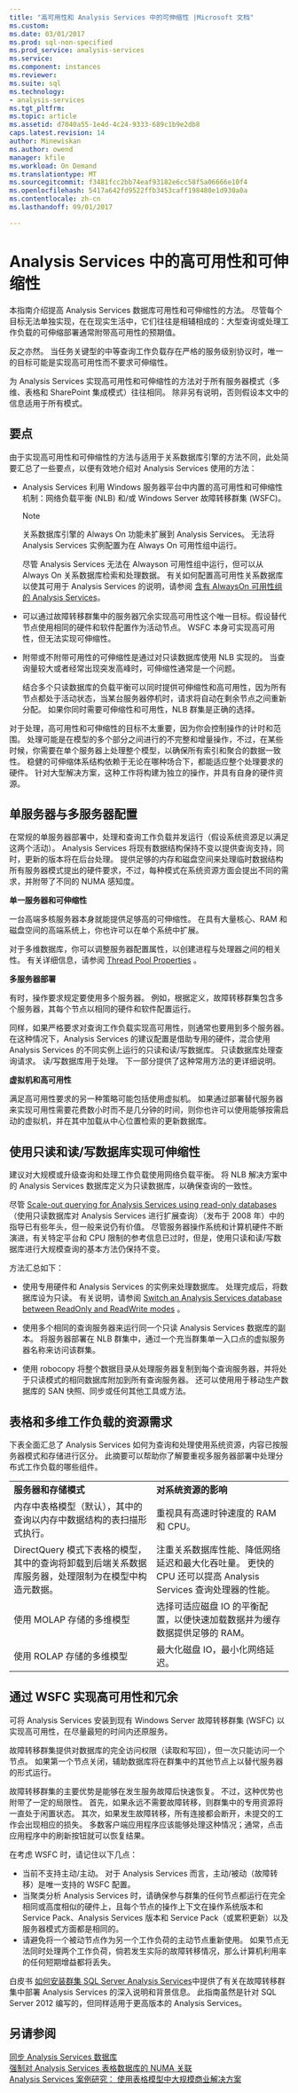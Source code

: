 ```yaml
---
title: "高可用性和 Analysis Services 中的可伸缩性 |Microsoft 文档"
ms.custom: 
ms.date: 03/01/2017
ms.prod: sql-non-specified
ms.prod_service: analysis-services
ms.service: 
ms.component: instances
ms.reviewer: 
ms.suite: sql
ms.technology:
- analysis-services
ms.tgt_pltfrm: 
ms.topic: article
ms.assetid: d7040a55-1e4d-4c24-9333-689c1b9e2db8
caps.latest.revision: 14
author: Minewiskan
ms.author: owend
manager: kfile
ms.workload: On Demand
ms.translationtype: MT
ms.sourcegitcommit: f3481fcc2bb74eaf93182e6cc58f5a06666e10f4
ms.openlocfilehash: 5417a642fd9522ffb3453caff198480e1d930a0a
ms.contentlocale: zh-cn
ms.lasthandoff: 09/01/2017

---
```

# <a name="high-availability-and-scalability-in-analysis-services"></a>Analysis Services 中的高可用性和可伸缩性
  本指南介绍提高 Analysis Services 数据库可用性和可伸缩性的方法。 尽管每个目标无法单独实现，在在现实生活中，它们往往是相辅相成的：大型查询或处理工作负载的可伸缩部署通常附带高可用性的预期值。  
  
 反之亦然。 当任务关键型的中等查询工作负载存在严格的服务级别协议时，唯一的目标可能是实现高可用性而不要求可伸缩性。  
  
 为 Analysis Services 实现高可用性和可伸缩性的方法对于所有服务器模式（多维、表格和 SharePoint 集成模式）往往相同。 除非另有说明，否则假设本文中的信息适用于所有模式。  
  
## <a name="key-points"></a>要点  
 由于实现高可用性和可伸缩性的方法与适用于关系数据库引擎的方法不同，此处简要汇总了一些要点，以便有效地介绍对 Analysis Services 使用的方法：  
  
-   Analysis Services 利用 Windows 服务器平台中内置的高可用性和可伸缩性机制：网络负载平衡 (NLB) 和/或 Windows Server 故障转移群集 (WSFC)。  
  
    > [!NOTE]  
    >  关系数据库引擎的 Always On 功能未扩展到 Analysis Services。  无法将 Analysis Services 实例配置为在 Always On 可用性组中运行。  
    >   
    >  尽管 Analysis Services 无法在 Alwayson 可用性组中运行，但可以从 Always On 关系数据库检索和处理数据。 有关如何配置高可用性关系数据库以使其可用于 Analysis Services 的说明，请参阅 [含有 AlwaysOn 可用性组的 Analysis Services](../../database-engine/availability-groups/windows/analysis-services-with-always-on-availability-groups.md)。  
  
-   可以通过故障转移群集中的服务器冗余实现高可用性这个唯一目标。假设替代节点使用相同的硬件和软件配置作为活动节点。  WSFC 本身可实现高可用性，但无法实现可伸缩性。  
  
-   附带或不附带可用性的可伸缩性是通过对只读数据库使用 NLB 实现的。  当查询量较大或者经常出现突发高峰时，可伸缩性通常是一个问题。  
  
     结合多个只读数据库的负载平衡可以同时提供可伸缩性和高可用性，因为所有节点都处于活动状态，当某台服务器停机时，请求将自动在剩余节点之间重新分配。 如果你同时需要可伸缩性和可用性，NLB 群集是正确的选择。  
  
 对于处理，高可用性和可伸缩性的目标不太重要，因为你会控制操作的计时和范围。 处理可能是在模型的多个部分之间进行的不完整和增量操作，不过，在某些时候，你需要在单个服务器上处理整个模型，以确保所有索引和聚合的数据一致性。 稳健的可伸缩体系结构依赖于无论在哪种场合下，都能适应整个处理要求的硬件。 针对大型解决方案，这种工作将构建为独立的操作，并具有自身的硬件资源。  
  
##  <a name="bkmk_serverconfig"></a> 单服务器与多服务器配置  
 在常规的单服务器部署中，处理和查询工作负载并发运行（假设系统资源足以满足这两个活动）。 Analysis Services 将现有数据结构保持不变以提供查询支持，同时，更新的版本将在后台处理。 提供足够的内存和磁盘空间来处理临时数据结构所有服务器模式提出的硬件要求，不过，每种模式在系统资源方面会提出不同的需求，并附带了不同的 NUMA 感知度。  
  
 **单一服务器和可伸缩性**  
  
 一台高端多核服务器本身就能提供足够高的可伸缩性。 在具有大量核心、RAM 和磁盘空间的高端系统上，你也许可以在单个系统中扩展。  
  
 对于多维数据库，你可以调整服务器配置属性，以创建进程与处理器之间的相关性。 有关详细信息，请参阅 [Thread Pool Properties](../../analysis-services/server-properties/thread-pool-properties.md) 。  
  
 **多服务器部署**  
  
 有时，操作要求规定要使用多个服务器。 例如，根据定义，故障转移群集包含多个服务器，其每个节点以相同的硬件和软件配置运行。  
  
 同样，如果严格要求对查询工作负载实现高可用性，则通常也要用到多个服务器。 在这种情况下，Analysis Services 的建议配置是借助专用的硬件，混合使用 Analysis Services 的不同实例上运行的只读和读/写数据库。 只读数据库处理查询请求。 读/写数据库用于处理。 下一部分提供了这种常用方法的更详细说明。  
  
 **虚拟机和高可用性**  
  
 满足高可用性要求的另一种策略可能包括使用虚拟机。 如果通过部署替代服务器来实现可用性需要花费数小时而不是几分钟的时间，则你也许可以使用能够按需启动的虚拟机，并在其中加载从中心位置检索的更新数据库。  
  
## <a name="scalability-using-read-only-and-read-write-databases"></a>使用只读和读/写数据库实现可伸缩性  
 建议对大规模或升级查询和处理工作负载使用网络负载平衡。 将 NLB 解决方案中的 Analysis Services 数据库定义为只读数据库，以确保查询的一致性。  
  
 尽管 [Scale-out querying for Analysis Services using read-only databases](https://technet.microsoft.com/library/ff795582\(v=sql.100\).aspx) （使用只读数据库对 Analysis Services 进行扩展查询）（发布于 2008 年）中的指导已有些年头，但一般来说仍有价值。 尽管服务器操作系统和计算机硬件不断演进，有关特定平台和 CPU 限制的参考信息已过时，但是，使用只读和读/写数据库进行大规模查询的基本方法仍保持不变。  
  
 方法汇总如下：  
  
-   使用专用硬件和 Analysis Services 的实例来处理数据库。 处理完成后，将数据库设为只读。 有关说明，请参阅 [Switch an Analysis Services database between ReadOnly and ReadWrite modes](../../analysis-services/multidimensional-models/switch-an-analysis-services-database-between-readonly-and-readwrite-modes.md) 。  
  
-   使用多个相同的查询服务器来运行同一个只读 Analysis Services 数据库的副本。 将服务器部署在 NLB 群集中，通过一个充当群集单一入口点的虚拟服务器名称来访问该群集。  
  
-   使用 robocopy 将整个数据目录从处理服务器复制到每个查询服务器，并将处于只读模式的相同数据库附加到所有查询服务器。 还可以使用用于移动生产数据库的 SAN 快照、同步或任何其他工具或方法。  
  
## <a name="resource-demands-for-tabular-and-multidimensional-workloads"></a>表格和多维工作负载的资源需求  
 下表全面汇总了 Analysis Services 如何为查询和处理使用系统资源，内容已按服务器模式和存储进行区分。 此摘要可以帮助你了解要重视多服务器部署中处理分布式工作负载的哪些组件。  
  
|||  
|-|-|  
|**服务器和存储模式**|**对系统资源的影响**|  
|内存中表格模型（默认），其中的查询以内存中数据结构的表扫描形式执行。|重视具有高速时钟速度的 RAM 和 CPU。|  
|DirectQuery 模式下表格的模型，其中的查询将卸载到后端关系数据库服务器，处理限制为在模型中构造元数据。|注重关系数据库性能、降低网络延迟和最大化吞吐量。 更快的 CPU 还可以提高 Analysis Services 查询处理器的性能。|  
|使用 MOLAP 存储的多维模型|选择可适应磁盘 IO 的平衡配置，以便快速加载数据并为缓存数据提供足够的 RAM。|  
|使用 ROLAP 存储的多维模型|最大化磁盘 IO，最小化网络延迟。|  
  
## <a name="highly-availability-and-redundancy-through-wsfc"></a>通过 WSFC 实现高可用性和冗余  
 可将 Analysis Services 安装到现有 Windows Server 故障转移群集 (WSFC) 以实现高可用性，在尽量最短的时间内还原服务。  
  
 故障转移群集提供对数据库的完全访问权限（读取和写回），但一次只能访问一个节点。 如果第一个节点关闭，辅助数据库将在群集中的其他节点上以替代服务器的形式运行。  
  
 故障转移群集的主要优势是能够在发生服务故障后快速恢复。 不过，这种优势也附带了一定的局限性。 首先，如果永远不需要故障转移，则群集中的专用资源将一直处于闲置状态。 其次，如果发生故障转移，所有连接都会断开，未提交的工作会出现相应的损失。 多数客户端应用程序应该能够处理这种情况；通常，点击应用程序中的刷新按钮就可以恢复结果。 
 
 在考虑 WSFC 时，请记住以下几点：

- 当前不支持主动/主动。 对于 Analysis Services 而言，主动/被动（故障转移）是唯一支持的 WSFC 配置。
- 当聚类分析 Analysis Services 时，请确保参与群集的任何节点都运行在完全相同或高度相似的硬件上，且每个节点的操作上下文在操作系统版本和 Service Pack、Analysis Services 版本和 Service Pack（或累积更新）以及服务器模式方面都是相同的。
- 请避免将一个被动节点作为另一个工作负荷的主动节点重新使用。 如果节点无法同时处理两个工作负荷，倘若发生实际的故障转移情况，那么计算机利用率的任何短期增益都将丢失。
 
 白皮书 [如何安装群集 SQL Server Analysis Services](https://msdn.microsoft.com/library/dn736073.aspx)中提供了有关在故障转移群集中部署 Analysis Services 的深入说明和背景信息。 此指南虽然是针对 SQL Server 2012 编写的，但同样适用于更高版本的 Analysis Services。  
  
## <a name="see-also"></a>另请参阅  
 [同步 Analysis Services 数据库](../../analysis-services/multidimensional-models/synchronize-analysis-services-databases.md)   
 [强制对 Analysis Services 表格数据库的 NUMA 关联](https://blogs.msdn.microsoft.com/sqlcat/2013/11/05/forcing-numa-node-affinity-for-analysis-services-tabular-databases/)   
 [Analysis Services 案例研究： 使用表格模型中大规模商业解决方案](https://msdn.microsoft.com/library/dn751533.aspx)  
  
  

